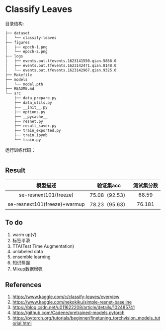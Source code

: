 # Classify Leaves

目录结构:

```bash
├── dataset
│   └── classify-leaves
├── figures
│   ├── epoch-1.png
│   └── epoch-2.png
├── logs
│   ├── events.out.tfevents.1623141550.qian.5866.0
│   ├── events.out.tfevents.1623142471.qian.8148.0
│   └── events.out.tfevents.1623142967.qian.9325.0
├── Makefile
├── models
│   └── model.pth
├── README.md
└── src
    ├── data_prepare.py
    ├── data_utils.py
    ├── __init__.py
    ├── options.py
    ├── __pycache__
    ├── resnet.py
    ├── result_saver.py
    ├── train_exported.py
    ├── train.ipynb
    └── train.py
```

运行训练代码：

```bash

```

## Result

| 模型描述 | 验证集acc | 测试集分数 |
| :----:| :----: | :----: |
| se-resnext101(freeze) | 75.08（92.53） | 68.59 |
| se-resnext101(freeze)+warmup | 78.23（95.63） | 76.181 |

## To do

1. warm up(√)
2. 标签平滑
3. TTA(Test Time Augmentation)
4. unlabeled data
5. ensemble learning
6. 知识蒸馏
7. Mixup数据增强

## References

1. https://www.kaggle.com/c/classify-leaves/overview
2. https://www.kaggle.com/nekokiku/simple-resnet-baseline
3. https://blog.csdn.net/u011622208/article/details/102485741
4. https://github.com/Cadene/pretrained-models.pytorch
5. https://pytorch.org/tutorials/beginner/finetuning_torchvision_models_tutorial.html
